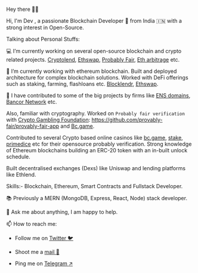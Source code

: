 Hey there 👋😎

Hi, I'm Dev , a passionate Blockchain Developer 🚀 from India 🇮🇳 with a strong interest in Open-Source.

Talking about Personal Stuffs:

💻 I’m currently working on several open-source blockchain and crypto related projects. [Cryptolend](https://github.com/crypto-lend), [Ethswap](
https://github.com/Devilla/EthSwap), [Probably Fair](https://github.com/provably-fair/provably-fair-app), [Eth arbitrage](https://github.com/Devilla/eth-arbitrage) etc.

🌱 I’m currently working with ethereum blockchain. Built and deployed architecture for complex blockchain solutions.
Worked with DeFi offerings such as staking, farming, flashloans etc. [Blocklendr](https://github.com/BlocklendrApp/blocklendr.ui), [Ethswap](https://github.com/Devilla/EthSwap).

🥇 I have contributed to some of the big projects by firms like [ENS domains](https://github.com/ensdomains/address-encoder/graphs/contributors), 
[Bancor Network](https://github.com/bancorprotocol/sdk/graphs/contributors) etc.

Also, familiar with cryptography. Worked on ```Probably fair verification``` with [Crypto Gambling Foundation](https://cryptogambling.org/): https://github.com/provably-fair/provably-fair-app and [Bc.game](https://github.com/ProvablyFairBets/bcgame).

Contributed to several Crypto based online casinos like [bc.game](https://bc.game/home), [stake](https://stake.com), [primedice](https://primedice.com) etc for their opensource probably verification. Strong knowledge of Ethereum blockchains building an ERC-20 token with an in-built unlock schedule. 

Built decentralised exchanges (Dexs) like Uniswap and lending platforms like Ethlend.

Skills:- Blockchain, Ethereum, Smart Contracts and Fullstack Developer.


📚 Previously a MERN (MongoDB, Express, React, Node) stack developer.

💬 Ask me about anything, I am happy to help.

📫 How to reach me: 

- Follow me on  [Twitter :bird:](https://twitter.com/Dev_Messilla)

- Shoot me a [mail :love_letter:](dev.koold@gmail.com)

- Ping me on [Telegram :arrow_upper_right:](https://t.me/Devilla7)
